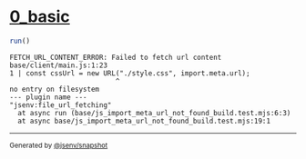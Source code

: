 # [0_basic](../../js_import_meta_url_not_found_build.test.mjs#L22)

```js
run()
```

```console
FETCH_URL_CONTENT_ERROR: Failed to fetch url content
base/client/main.js:1:23
1 | const cssUrl = new URL("./style.css", import.meta.url);
                          ^
no entry on filesystem
--- plugin name ---
"jsenv:file_url_fetching"
  at async run (base/js_import_meta_url_not_found_build.test.mjs:6:3)
  at async base/js_import_meta_url_not_found_build.test.mjs:19:1
```

---

<sub>
  Generated by <a href="https://github.com/jsenv/core/tree/main/packages/independent/snapshot">@jsenv/snapshot</a>
</sub>
